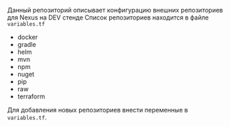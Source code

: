 Данный репозиторий описывает конфигурацию внешних репозиториев для Nexus на DEV стенде
Список репозиториев находится в файле ```variables.tf```
- docker
- gradle
- helm
- mvn
- npm
- nuget
- pip
- raw
- terraform

Для добавления новых репозиториев внести переменные в ```variables.tf```.